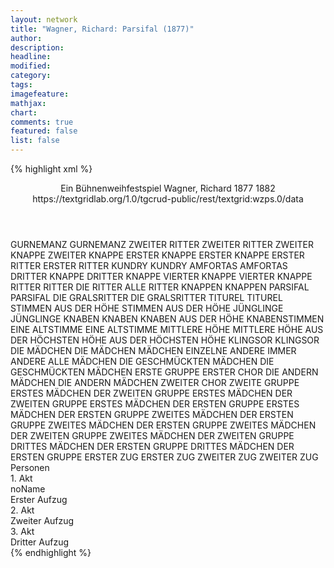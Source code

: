 ```yaml
---
layout: network
title: "Wagner, Richard: Parsifal (1877)"
author:
description:
headline:
modified:
category:
tags:
imagefeature: 
mathjax: 
chart: 
comments: true
featured: false
list: false
---
```

{% highlight xml %}
<?xml-model href="https://raw.githubusercontent.com/DLiNa/project/master/rules/lina.rnc"?><?xml-model href="https://raw.githubusercontent.com/DLiNa/project/master/rules/lina.sch"?>
<play xmlns="http://lina.digital">
  <header>
    <title>Parsifal</title>
    <subtitle>Ein Bühnenweihfestspiel</subtitle>
    <genretitle/>
    <author>Wagner, Richard</author>
    <date type="print" when="1877">1877</date>
    <date type="premiere" when="1882">1882</date>
    <date type="written"/>
    <source>https://textgridlab.org/1.0/tgcrud-public/rest/textgrid:wzps.0/data</source>
  </header>
  <personae>
    <character>
      <name>GURNEMANZ</name>
      <alias xml:id="gurnemanz">
        <name>GURNEMANZ</name>
      </alias>
    </character>
    <character>
      <name>ZWEITER RITTER</name>
      <alias xml:id="zweiter_ritter">
        <name>ZWEITER RITTER</name>
      </alias>
    </character>
    <character>
      <name>ZWEITER KNAPPE</name>
      <alias xml:id="zweiter_knappe">
        <name>ZWEITER KNAPPE</name>
      </alias>
    </character>
    <character>
      <name>ERSTER KNAPPE</name>
      <alias xml:id="erster_knappe">
        <name>ERSTER KNAPPE</name>
      </alias>
    </character>
    <character>
      <name>ERSTER RITTER</name>
      <alias xml:id="erster_ritter">
        <name>ERSTER RITTER</name>
      </alias>
    </character>
    <character>
      <name>KUNDRY</name>
      <alias xml:id="kundry">
        <name>KUNDRY</name>
      </alias>
    </character>
    <character>
      <name>AMFORTAS</name>
      <alias xml:id="amfortas">
        <name>AMFORTAS</name>
      </alias>
    </character>
    <character>
      <name>DRITTER KNAPPE</name>
      <alias xml:id="dritter_knappe">
        <name>DRITTER KNAPPE</name>
      </alias>
    </character>
    <character>
      <name>VIERTER KNAPPE</name>
      <alias xml:id="vierter_knappe">
        <name>VIERTER KNAPPE</name>
      </alias>
    </character>
    <character>
      <name>RITTER</name>
      <alias xml:id="ritter">
        <name>RITTER</name>
      </alias>
      <alias xml:id="die_ritter">
        <name>DIE RITTER</name>
      </alias>
      <alias xml:id="alle_ritter">
        <name>ALLE RITTER</name>
      </alias>
    </character>
    <character>
      <name>KNAPPEN</name>
      <alias xml:id="knappen">
        <name>KNAPPEN</name>
      </alias>
    </character>
    <character>
      <name>PARSIFAL</name>
      <alias xml:id="parsifal">
        <name>PARSIFAL</name>
      </alias>
    </character>
    <character>
      <name>DIE GRALSRITTER</name>
      <alias xml:id="die_gralsritter">
        <name>DIE GRALSRITTER</name>
      </alias>
    </character>
    <character>
      <name>TITUREL</name>
      <alias xml:id="titurel">
        <name>TITUREL</name>
      </alias>
    </character>
    <character>
      <name>STIMMEN AUS DER HÖHE</name>
      <alias xml:id="stimmen_aus_der_höhe">
        <name>STIMMEN AUS DER HÖHE</name>
      </alias>
    </character>
    <character>
      <name>JÜNGLINGE</name>
      <alias xml:id="jünglinge">
        <name>JÜNGLINGE</name>
      </alias>
    </character>
    <character>
      <name>KNABEN</name>
      <alias xml:id="knaben">
        <name>KNABEN</name>
      </alias>
      <alias xml:id="knaben_aus_der_höhe">
        <name>KNABEN AUS DER HÖHE</name>
      </alias>
      <alias xml:id="knabenstimmen">
        <name>KNABENSTIMMEN</name>
      </alias>
    </character>
    <character>
      <name>EINE ALTSTIMME</name>
      <alias xml:id="eine_altstimme">
        <name>EINE ALTSTIMME</name>
      </alias>
    </character>
    <character>
      <name>MITTLERE HÖHE</name>
      <alias xml:id="mittlere_höhe">
        <name>MITTLERE HÖHE</name>
      </alias>
    </character>
    <character>
      <name>AUS DER HÖCHSTEN HÖHE</name>
      <alias xml:id="aus_der_höchsten_höhe">
        <name>AUS DER HÖCHSTEN HÖHE</name>
      </alias>
    </character>
    <character>
      <name>KLINGSOR</name>
      <alias xml:id="klingsor">
        <name>KLINGSOR</name>
      </alias>
    </character>
    <character>
      <name>DIE MÄDCHEN</name>
      <alias xml:id="die_mädchen">
        <name>DIE MÄDCHEN</name>
      </alias>
      <alias xml:id="mädchen">
        <name>MÄDCHEN</name>
      </alias>
      <alias xml:id="einzelne">
        <name>EINZELNE</name>
      </alias>
      <alias xml:id="andere">
        <name>ANDERE</name>
      </alias>
      <alias xml:id="immer_andere">
        <name>IMMER ANDERE</name>
      </alias>
      <alias xml:id="alle_mädchen">
        <name>ALLE MÄDCHEN</name>
      </alias>
    </character>
    <character>
      <name>DIE GESCHMÜCKTEN MÄDCHEN</name>
      <alias xml:id="die_geschmückten_mädchen">
        <name>DIE GESCHMÜCKTEN MÄDCHEN</name>
      </alias>
      <alias xml:id="erste_gruppe">
        <name>ERSTE GRUPPE</name>
      </alias>
      <alias xml:id="erster_chor">
        <name>ERSTER CHOR</name>
      </alias>
    </character>
    <character>
      <name>DIE ANDERN MÄDCHEN</name>
      <alias xml:id="die_andern_mädchen">
        <name>DIE ANDERN MÄDCHEN</name>
      </alias>
      <alias xml:id="zweiter_chor">
        <name>ZWEITER CHOR</name>
      </alias>
      <alias xml:id="zweite_gruppe">
        <name>ZWEITE GRUPPE</name>
      </alias>
    </character>
    <character>
      <name>ERSTES MÄDCHEN DER ZWEITEN GRUPPE</name>
      <alias xml:id="erstes_mädchen_der_zweiten_gruppe">
        <name>ERSTES MÄDCHEN DER ZWEITEN GRUPPE</name>
      </alias>
    </character>
    <character>
      <name>ERSTES MÄDCHEN DER ERSTEN GRUPPE</name>
      <alias xml:id="erstes_mädchen_der_ersten_gruppe">
        <name>ERSTES MÄDCHEN DER ERSTEN GRUPPE</name>
      </alias>
    </character>
    <character>
      <name>ZWEITES MÄDCHEN DER ERSTEN GRUPPE</name>
      <alias xml:id="zweites_mädchen_der_ersten_gruppe">
        <name>ZWEITES MÄDCHEN DER ERSTEN GRUPPE</name>
      </alias>
    </character>
    <character>
      <name>ZWEITES MÄDCHEN DER ZWEITEN GRUPPE</name>
      <alias xml:id="zweites_mädchen_der_zweiten_gruppe">
        <name>ZWEITES MÄDCHEN DER ZWEITEN GRUPPE</name>
      </alias>
    </character>
    <character>
      <name>DRITTES MÄDCHEN DER ERSTEN GRUPPE</name>
      <alias xml:id="drittes_mädchen_der_ersten_gruppe">
        <name>DRITTES MÄDCHEN DER ERSTEN GRUPPE</name>
      </alias>
    </character>
    <character>
      <name>ERSTER ZUG</name>
      <alias xml:id="erster_zug">
        <name>ERSTER ZUG</name>
      </alias>
    </character>
    <character>
      <name>ZWEITER ZUG</name>
      <alias xml:id="zweiter_zug">
        <name>ZWEITER ZUG</name>
      </alias>
    </character>
  </personae>
  <text>
    <div>
      <head>Personen</head>
    </div>
    <div>
      <head>1. Akt</head>
      <div>
        <head>noName</head>
        <div>
          <head>Erster Aufzug</head>
          <sp who="#gurnemanz">
            <amount n="39" unit="speech_acts"/>
            <amount n="1454" unit="words"/>
            <amount n="231" unit="lines"/>
            <amount n="7444" unit="chars"/>
          </sp>
          <sp who="#zweiter_ritter">
            <amount n="6" unit="speech_acts"/>
            <amount n="71" unit="words"/>
            <amount n="14" unit="lines"/>
            <amount n="397" unit="chars"/>
          </sp>
          <sp who="#zweiter_knappe">
            <amount n="5" unit="speech_acts"/>
            <amount n="22" unit="words"/>
            <amount n="5" unit="lines"/>
            <amount n="113" unit="chars"/>
          </sp>
          <sp who="#erster_knappe">
            <amount n="4" unit="speech_acts"/>
            <amount n="26" unit="words"/>
            <amount n="5" unit="lines"/>
            <amount n="121" unit="chars"/>
          </sp>
          <sp who="#erster_ritter">
            <amount n="2" unit="speech_acts"/>
            <amount n="25" unit="words"/>
            <amount n="4" unit="lines"/>
            <amount n="124" unit="chars"/>
          </sp>
          <sp who="#kundry">
            <amount n="10" unit="speech_acts"/>
            <amount n="162" unit="words"/>
            <amount n="27" unit="lines"/>
            <amount n="788" unit="chars"/>
          </sp>
          <sp who="#amfortas">
            <amount n="7" unit="speech_acts"/>
            <amount n="410" unit="words"/>
            <amount n="72" unit="lines"/>
            <amount n="2155" unit="chars"/>
          </sp>
          <sp who="#dritter_knappe">
            <amount n="9" unit="speech_acts"/>
            <amount n="100" unit="words"/>
            <amount n="15" unit="lines"/>
            <amount n="465" unit="chars"/>
          </sp>
          <sp who="#vierter_knappe">
            <amount n="6" unit="speech_acts"/>
            <amount n="36" unit="words"/>
            <amount n="7" unit="lines"/>
            <amount n="192" unit="chars"/>
          </sp>
          <sp who="#erster_knappe #zweiter_knappe #dritter_knappe #vierter_knappe">
            <amount n="1" unit="speech_acts"/>
            <amount n="9" unit="words"/>
            <amount n="2" unit="lines"/>
            <amount n="39" unit="chars"/>
          </sp>
          <sp who="#erster_ritter #zweiter_ritter">
            <amount n="1" unit="speech_acts"/>
            <amount n="10" unit="words"/>
            <amount n="2" unit="lines"/>
            <amount n="44" unit="chars"/>
          </sp>
          <sp who="#ritter #knappen #erster_knappe #zweiter_knappe #dritter_knappe #vierter_knappe #erster_ritter #zweiter_ritter">
            <amount n="1" unit="speech_acts"/>
            <amount n="6" unit="words"/>
            <amount n="2" unit="lines"/>
            <amount n="31" unit="chars"/>
          </sp>
          <sp who="#ritter #knappen #erster_knappe #zweiter_knappe #dritter_knappe #vierter_knappe #erster_ritter #zweiter_ritter">
            <amount n="1" unit="speech_acts"/>
            <amount n="7" unit="words"/>
            <amount n="2" unit="lines"/>
            <amount n="36" unit="chars"/>
          </sp>
          <sp who="#parsifal">
            <amount n="15" unit="speech_acts"/>
            <amount n="183" unit="words"/>
            <amount n="32" unit="lines"/>
            <amount n="974" unit="chars"/>
          </sp>
          <sp who="#ritter #knappen #erster_knappe #zweiter_knappe #dritter_knappe #vierter_knappe #erster_ritter #zweiter_ritter">
            <amount n="1" unit="speech_acts"/>
            <amount n="3" unit="words"/>
            <amount n="1" unit="lines"/>
            <amount n="19" unit="chars"/>
          </sp>
          <sp who="#die_gralsritter">
            <amount n="1" unit="speech_acts"/>
            <amount n="77" unit="words"/>
            <amount n="16" unit="lines"/>
            <amount n="394" unit="chars"/>
          </sp>
          <sp who="#knabenstimmen">
            <amount n="2" unit="speech_acts"/>
            <amount n="52" unit="words"/>
            <amount n="11" unit="lines"/>
            <amount n="278" unit="chars"/>
          </sp>
          <sp who="#titurel">
            <amount n="4" unit="speech_acts"/>
            <amount n="64" unit="words"/>
            <amount n="10" unit="lines"/>
            <amount n="322" unit="chars"/>
          </sp>
          <sp who="#knaben #jünglinge">
            <amount n="1" unit="speech_acts"/>
            <amount n="13" unit="words"/>
            <amount n="4" unit="lines"/>
            <amount n="63" unit="chars"/>
          </sp>
          <sp who="#die_ritter">
            <amount n="2" unit="speech_acts"/>
            <amount n="57" unit="words"/>
            <amount n="15" unit="lines"/>
            <amount n="292" unit="chars"/>
          </sp>
          <sp who="#stimmen_aus_der_höhe">
            <amount n="1" unit="speech_acts"/>
            <amount n="12" unit="words"/>
            <amount n="3" unit="lines"/>
            <amount n="66" unit="chars"/>
          </sp>
          <sp who="#knaben_aus_der_höhe">
            <amount n="1" unit="speech_acts"/>
            <amount n="13" unit="words"/>
            <amount n="3" unit="lines"/>
            <amount n="69" unit="chars"/>
          </sp>
          <sp who="#jünglinge">
            <amount n="2" unit="speech_acts"/>
            <amount n="32" unit="words"/>
            <amount n="6" unit="lines"/>
            <amount n="164" unit="chars"/>
          </sp>
          <sp who="#ritter">
            <amount n="1" unit="speech_acts"/>
            <amount n="6" unit="words"/>
            <amount n="2" unit="lines"/>
            <amount n="32" unit="chars"/>
          </sp>
          <sp who="#knaben">
            <amount n="1" unit="speech_acts"/>
            <amount n="3" unit="words"/>
            <amount n="1" unit="lines"/>
            <amount n="17" unit="chars"/>
          </sp>
          <sp who="#eine_altstimme">
            <amount n="1" unit="speech_acts"/>
            <amount n="8" unit="words"/>
            <amount n="2" unit="lines"/>
            <amount n="41" unit="chars"/>
          </sp>
          <sp who="#mittlere_höhe">
            <amount n="1" unit="speech_acts"/>
            <amount n="3" unit="words"/>
            <amount n="1" unit="lines"/>
            <amount n="17" unit="chars"/>
          </sp>
          <sp who="#aus_der_höchsten_höhe">
            <amount n="1" unit="speech_acts"/>
            <amount n="3" unit="words"/>
            <amount n="1" unit="lines"/>
            <amount n="17" unit="chars"/>
          </sp>
        </div>
      </div>
    </div>
    <div>
      <head>2. Akt</head>
      <div>
        <head>Zweiter Aufzug</head>
        <sp who="#klingsor">
          <amount n="15" unit="speech_acts"/>
          <amount n="565" unit="words"/>
          <amount n="101" unit="lines"/>
          <amount n="2922" unit="chars"/>
        </sp>
        <sp who="#kundry">
          <amount n="25" unit="speech_acts"/>
          <amount n="959" unit="words"/>
          <amount n="186" unit="lines"/>
          <amount n="4997" unit="chars"/>
        </sp>
        <sp who="#mädchen">
          <amount n="5" unit="speech_acts"/>
          <amount n="81" unit="words"/>
          <amount n="17" unit="lines"/>
          <amount n="421" unit="chars"/>
        </sp>
        <sp who="#einzelne">
          <amount n="1" unit="speech_acts"/>
          <amount n="3" unit="words"/>
          <amount n="1" unit="lines"/>
          <amount n="26" unit="chars"/>
        </sp>
        <sp who="#andere">
          <amount n="2" unit="speech_acts"/>
          <amount n="12" unit="words"/>
          <amount n="3" unit="lines"/>
          <amount n="64" unit="chars"/>
        </sp>
        <sp who="#immer_andere">
          <amount n="1" unit="speech_acts"/>
          <amount n="80" unit="words"/>
          <amount n="17" unit="lines"/>
          <amount n="405" unit="chars"/>
        </sp>
        <sp who="#die_mädchen">
          <amount n="4" unit="speech_acts"/>
          <amount n="89" unit="words"/>
          <amount n="18" unit="lines"/>
          <amount n="453" unit="chars"/>
        </sp>
        <sp who="#parsifal">
          <amount n="24" unit="speech_acts"/>
          <amount n="663" unit="words"/>
          <amount n="116" unit="lines"/>
          <amount n="3495" unit="chars"/>
        </sp>
        <sp who="#die_geschmückten_mädchen">
          <amount n="1" unit="speech_acts"/>
          <amount n="11" unit="words"/>
          <amount n="2" unit="lines"/>
          <amount n="56" unit="chars"/>
        </sp>
        <sp who="#die_andern_mädchen">
          <amount n="1" unit="speech_acts"/>
          <amount n="9" unit="words"/>
          <amount n="1" unit="lines"/>
          <amount n="49" unit="chars"/>
        </sp>
        <sp who="#erstes_mädchen_der_zweiten_gruppe">
          <amount n="4" unit="speech_acts"/>
          <amount n="18" unit="words"/>
          <amount n="4" unit="lines"/>
          <amount n="87" unit="chars"/>
        </sp>
        <sp who="#erstes_mädchen_der_ersten_gruppe">
          <amount n="4" unit="speech_acts"/>
          <amount n="26" unit="words"/>
          <amount n="4" unit="lines"/>
          <amount n="125" unit="chars"/>
        </sp>
        <sp who="#zweites_mädchen_der_ersten_gruppe">
          <amount n="3" unit="speech_acts"/>
          <amount n="21" unit="words"/>
          <amount n="3" unit="lines"/>
          <amount n="92" unit="chars"/>
        </sp>
        <sp who="#zweites_mädchen_der_zweiten_gruppe">
          <amount n="2" unit="speech_acts"/>
          <amount n="12" unit="words"/>
          <amount n="2" unit="lines"/>
          <amount n="55" unit="chars"/>
        </sp>
        <sp who="#erstes_mädchen_der_ersten_gruppe #zweites_mädchen_der_ersten_gruppe #drittes_mädchen_der_ersten_gruppe #zweites_mädchen_der_zweiten_gruppe">
          <amount n="1" unit="speech_acts"/>
          <amount n="4" unit="words"/>
          <amount n="1" unit="lines"/>
          <amount n="16" unit="chars"/>
        </sp>
        <sp who="#erster_chor #erstes_mädchen_der_ersten_gruppe #zweites_mädchen_der_ersten_gruppe #drittes_mädchen_der_ersten_gruppe #zweiter_chor #erstes_mädchen_der_zweiten_gruppe #zweites_mädchen_der_zweiten_gruppe">
          <amount n="1" unit="speech_acts"/>
          <amount n="4" unit="words"/>
          <amount n="1" unit="lines"/>
          <amount n="19" unit="chars"/>
        </sp>
        <sp who="#erstes_mädchen_der_ersten_gruppe #zweites_mädchen_der_zweiten_gruppe">
          <amount n="1" unit="speech_acts"/>
          <amount n="5" unit="words"/>
          <amount n="1" unit="lines"/>
          <amount n="25" unit="chars"/>
        </sp>
        <sp who="#drittes_mädchen_der_ersten_gruppe">
          <amount n="1" unit="speech_acts"/>
          <amount n="2" unit="words"/>
          <amount n="1" unit="lines"/>
          <amount n="12" unit="chars"/>
        </sp>
        <sp who="#erster_chor #erstes_mädchen_der_ersten_gruppe #zweites_mädchen_der_ersten_gruppe #drittes_mädchen_der_ersten_gruppe">
          <amount n="2" unit="speech_acts"/>
          <amount n="9" unit="words"/>
          <amount n="2" unit="lines"/>
          <amount n="48" unit="chars"/>
        </sp>
        <sp who="#zweite_gruppe #zweiter_chor #erstes_mädchen_der_zweiten_gruppe #zweites_mädchen_der_zweiten_gruppe">
          <amount n="1" unit="speech_acts"/>
          <amount n="4" unit="words"/>
          <amount n="1" unit="lines"/>
          <amount n="26" unit="chars"/>
        </sp>
        <sp who="#erstes_mädchen_der_ersten_gruppe #erstes_mädchen_der_zweiten_gruppe">
          <amount n="1" unit="speech_acts"/>
          <amount n="7" unit="words"/>
          <amount n="1" unit="lines"/>
          <amount n="38" unit="chars"/>
        </sp>
        <sp who="#erste_gruppe #erstes_mädchen_der_ersten_gruppe #zweites_mädchen_der_ersten_gruppe #drittes_mädchen_der_ersten_gruppe">
          <amount n="1" unit="speech_acts"/>
          <amount n="4" unit="words"/>
          <amount n="1" unit="lines"/>
          <amount n="23" unit="chars"/>
        </sp>
        <sp who="#zweiter_chor">
          <amount n="1" unit="speech_acts"/>
          <amount n="5" unit="words"/>
          <amount n="1" unit="lines"/>
          <amount n="24" unit="chars"/>
        </sp>
        <sp who="#erste_gruppe #erster_chor #zweite_gruppe #zweiter_chor">
          <amount n="1" unit="speech_acts"/>
          <amount n="17" unit="words"/>
          <amount n="2" unit="lines"/>
          <amount n="69" unit="chars"/>
        </sp>
        <sp who="#alle_mädchen">
          <amount n="1" unit="speech_acts"/>
          <amount n="35" unit="words"/>
          <amount n="7" unit="lines"/>
          <amount n="164" unit="chars"/>
        </sp>
      </div>
    </div>
    <div>
      <head>3. Akt</head>
      <div>
        <head>Dritter Aufzug</head>
        <sp who="#gurnemanz">
          <amount n="17" unit="speech_acts"/>
          <amount n="906" unit="words"/>
          <amount n="159" unit="lines"/>
          <amount n="4838" unit="chars"/>
        </sp>
        <sp who="#parsifal">
          <amount n="12" unit="speech_acts"/>
          <amount n="484" unit="words"/>
          <amount n="84" unit="lines"/>
          <amount n="2489" unit="chars"/>
        </sp>
        <sp who="#erster_zug">
          <amount n="4" unit="speech_acts"/>
          <amount n="62" unit="words"/>
          <amount n="10" unit="lines"/>
          <amount n="328" unit="chars"/>
        </sp>
        <sp who="#zweiter_zug">
          <amount n="4" unit="speech_acts"/>
          <amount n="61" unit="words"/>
          <amount n="10" unit="lines"/>
          <amount n="311" unit="chars"/>
        </sp>
        <sp who="#amfortas">
          <amount n="3" unit="speech_acts"/>
          <amount n="216" unit="words"/>
          <amount n="36" unit="lines"/>
          <amount n="1076" unit="chars"/>
        </sp>
        <sp who="#ritter">
          <amount n="1" unit="speech_acts"/>
          <amount n="15" unit="words"/>
          <amount n="4" unit="lines"/>
          <amount n="74" unit="chars"/>
        </sp>
        <sp who="#gurnemanz #parsifal #erster_zug #zweiter_zug #amfortas #ritter">
          <amount n="1" unit="speech_acts"/>
          <amount n="9" unit="words"/>
          <amount n="2" unit="lines"/>
          <amount n="44" unit="chars"/>
        </sp>
      </div>
    </div>
  </text>
</play>
{% endhighlight %}